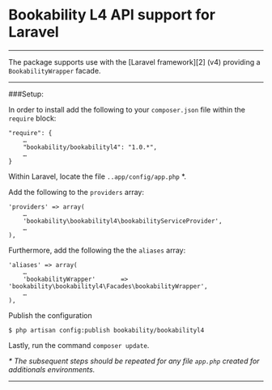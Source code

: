 # Bookability L4 API support for Laravel

----

The package supports use with the [Laravel framework][2] (v4) providing a `BookabilityWrapper` facade.

----

###Setup:

In order to install add the following to your `composer.json` file within the `require` block:

	"require": {
		…
		"bookability/bookabilityl4": "1.0.*",
		…	
	}

Within Laravel, locate the file `..app/config/app.php` *.

Add the following to the `providers` array:

	'providers' => array(
		…
		'bookability\bookabilityl4\bookabilityServiceProvider',
		…
	),

Furthermore, add the following the the `aliases` array:

	'aliases' => array(
		…
		'bookabilityWrapper'       => 'bookability\bookabilityl4\Facades\bookabilityWrapper',
		…
	),
	
Publish the configuration

	$ php artisan config:publish bookability/bookabilityl4

Lastly, run the command `composer update`.

_\* The subsequent steps should be repeated for any file `app.php` created for additionals environments._

----
